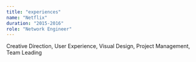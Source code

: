 ```yaml
---
title: "experiences"
name: "Netflix"
duration: "2015-2016"
role: "Network Engineer"
---
```

Creative Direction, User Experience, Visual Design, Project Management, Team Leading
